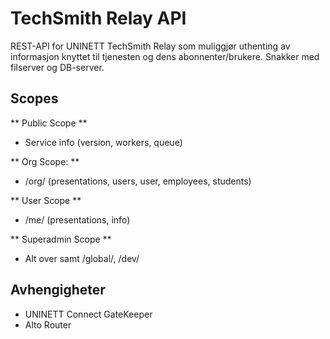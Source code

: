 # TechSmith Relay API

REST-API for UNINETT TechSmith Relay som muliggjør uthenting av informasjon knyttet til tjenesten og dens abonnenter/brukere. Snakker med filserver og DB-server.

## Scopes

** Public Scope **

- Service info (version, workers, queue)

** Org Scope: **

- /org/ (presentations, users, user, employees, students)

** User Scope **

- /me/ (presentations, info)

** Superadmin Scope **

- Alt over samt /global/, /dev/

## Avhengigheter

- UNINETT Connect GateKeeper
- Alto Router